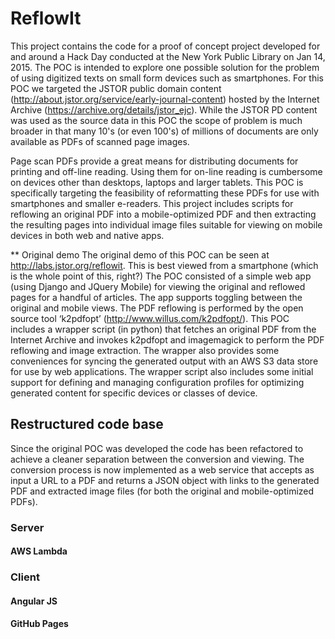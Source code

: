 # ReflowIt

This project contains the code for a proof of concept project developed for and
around a Hack Day conducted at the New York Public Library on Jan 14, 2015. The
POC is intended to explore one possible solution for the problem of using
digitized texts on small form devices such as smartphones. For this POC we
targeted the JSTOR public domain content
(http://about.jstor.org/service/early-journal-content) hosted by the Internet
Archive (https://archive.org/details/jstor_ejc). While the JSTOR PD content was
used as the source data in this POC the scope of problem is much broader in
that many 10's (or even 100's) of millions of documents are only available as
PDFs of scanned page images.

Page scan PDFs provide a great means for distributing documents for printing
and off-line reading. Using them for on-line reading is cumbersome on devices
other than desktops, laptops and larger tablets. This POC is specifically
targeting the feasibility of reformatting these PDFs for use with smartphones
and smaller e-readers. This project includes scripts for reflowing an original
PDF into a mobile-optimized PDF and then extracting the resulting pages into
individual image files suitable for viewing on mobile devices in both web and
native apps.

** Original demo
The original demo of this POC can be seen at http://labs.jstor.org/reflowit.
This is best viewed from a smartphone (which is the whole point of this, right?)
The POC consisted of a simple web app (using Django and JQuery Mobile) for
viewing the original and reflowed pages for a handful of articles. The app
supports toggling between the original and mobile views. The PDF reflowing is
performed by the open source tool ‘k2pdfopt’ (http://www.willus.com/k2pdfopt/).
This POC includes a wrapper script (in python) that fetches an original PDF
from the Internet Archive and invokes k2pdfopt and imagemagick to perform the
PDF reflowing and image extraction. The wrapper also provides some conveniences
for syncing the generated output with an AWS S3 data store for use by web
applications. The wrapper script also includes some initial support for defining
and managing configuration profiles for optimizing generated content for
specific devices or classes of device.

## Restructured code base

Since the original POC was developed the code has been refactored to
achieve a cleaner separation between the conversion and viewing.  The conversion
process is now implemented as a web service that accepts as input a URL to
a PDF and returns a JSON object with links to the generated PDF and extracted
image files (for both the original and mobile-optimized PDFs).

### Server

#### AWS Lambda

### Client

#### Angular JS

#### GitHub Pages
